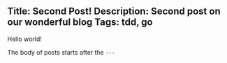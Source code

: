 Title: Second Post!
Description: Second post on our wonderful blog
Tags: tdd, go
---
Hello world!

The body of posts starts after the `---`